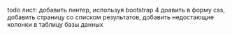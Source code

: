 todo лист: добавить линтер, используя bootstrap 4 доавить в форму css, добавить страницу со списком результатов, добавить недостающие колонки в таблицу базы данных
